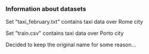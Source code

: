 ### Information about datasets

Set "taxi_february.txt" contains taxi data over Rome city

Set "train.csv" contains taxi data over Porto city


Decided to keep the original name for some reason...
